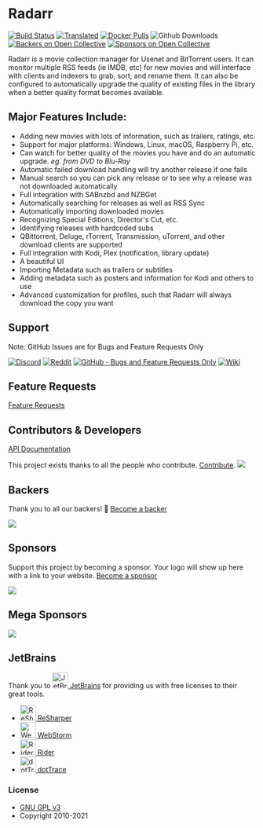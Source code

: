 # Radarr

[![Build Status](https://dev.azure.com/Radarr/Radarr/_apis/build/status/Radarr.Radarr?branchName=develop)](https://dev.azure.com/Radarr/Radarr/_build/latest?definitionId=1&branchName=develop)
[![Translated](https://translate.servarr.com/widgets/radarr/-/radarr/svg-badge.svg)](https://translate.servarr.com/engage/radarr/?utm_source=widget)
[![Docker Pulls](https://img.shields.io/docker/pulls/linuxserver/radarr.svg)](https://wiki.servarr.com/radarr/installation#docker)
![Github Downloads](https://img.shields.io/github/downloads/Radarr/Radarr/total.svg)
[![Backers on Open Collective](https://opencollective.com/Radarr/backers/badge.svg)](#backers) 
[![Sponsors on Open Collective](https://opencollective.com/Radarr/sponsors/badge.svg)](#sponsors)

Radarr is a movie collection manager for Usenet and BitTorrent users. It can monitor multiple RSS feeds (ie IMDB, etc) for new movies and will interface with clients and indexers to grab, sort, and rename them. It can also be configured to automatically upgrade the quality of existing files in the library when a better quality format becomes available.

## Major Features Include:

* Adding new movies with lots of information, such as trailers, ratings, etc.
* Support for major platforms: Windows, Linux, macOS, Raspberry Pi, etc.
* Can watch for better quality of the movies you have and do an automatic upgrade. *eg. from DVD to Blu-Ray*
* Automatic failed download handling will try another release if one fails
* Manual search so you can pick any release or to see why a release was not downloaded automatically
* Full integration with SABnzbd and NZBGet
* Automatically searching for releases as well as RSS Sync
* Automatically importing downloaded movies
* Recognizing Special Editions, Director's Cut, etc.
* Identifying releases with hardcoded subs
* QBittorrent, Deluge, rTorrent, Transmission, uTorrent, and other download clients are supported 
* Full integration with Kodi, Plex (notification, library update)
* A beautiful UI
* Importing Metadata such as trailers or subtitles
* Adding metadata such as posters and information for Kodi and others to use
* Advanced customization for profiles, such that Radarr will always download the copy you want

## Support
Note: GitHub Issues are for Bugs and Feature Requests Only

[![Discord](https://img.shields.io/badge/discord-chat-7289DA.svg?maxAge=60)](https://radarr.video/discord)
[![Reddit](https://img.shields.io/badge/reddit-discussion-FF4500.svg?maxAge=60)](https://www.reddit.com/r/Radarr)
[![GitHub - Bugs and Feature Requests Only](https://img.shields.io/badge/github-issues-red.svg?maxAge=60)](https://github.com/Radarr/Radarr/issues)
[![Wiki](https://img.shields.io/badge/servarr-wiki-181717.svg?maxAge=60)](https://wiki.servarr.com/radarr)

## Feature Requests

[Feature Requests](https://github.com/Radarr/Radarr/issues/new?assignees=&labels=Type%3A+Enhancement&template=feature_request.md&title=)

## Contributors & Developers
[API Documentation](https://radarr.video/docs/api/)

This project exists thanks to all the people who contribute. [Contribute](CONTRIBUTING.md).
<a href="https://github.com/Radarr/Radarr/graphs/contributors"><img src="https://opencollective.com/Radarr/contributors.svg?width=890&button=false" /></a>


## Backers

Thank you to all our backers! 🙏 [Become a backer](https://opencollective.com/Radarr#backer)

<img src="https://opencollective.com/Radarr/backers.svg?width=890"></a>

## Sponsors

Support this project by becoming a sponsor. Your logo will show up here with a link to your website. [Become a sponsor](https://opencollective.com/Radarr#sponsor)

<img src="https://opencollective.com/Radarr/sponsors.svg?width=890"></a>

## Mega Sponsors

<img src="https://opencollective.com/Radarr/tiers/mega-sponsor.svg?width=890"></a>

## JetBrains
Thank you to [<img src="/Logo/jetbrains.svg" alt="JetBrains" width="32"> JetBrains](http://www.jetbrains.com/) for providing us with free licenses to their great tools.

* [<img src="/Logo/resharper.svg" alt="ReSharper" width="32"> ReSharper](http://www.jetbrains.com/resharper/)
* [<img src="/Logo/webstorm.svg" alt="WebStorm" width="32"> WebStorm](http://www.jetbrains.com/webstorm/)	
* [<img src="/Logo/rider.svg" alt="Rider" width="32"> Rider](http://www.jetbrains.com/rider/)	
* [<img src="/Logo/dottrace.svg" alt="dotTrace" width="32"> dotTrace](http://www.jetbrains.com/dottrace/)

### License

* [GNU GPL v3](http://www.gnu.org/licenses/gpl.html)
* Copyright 2010-2021
